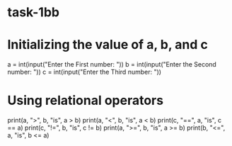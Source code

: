 # task-1bb
# Initializing the value of a, b, and c
a = int(input("Enter the First number: "))
b = int(input("Enter the Second number: "))
c = int(input("Enter the Third number: "))

# Using relational operators
print(a, ">", b, "is", a > b)
print(a, "<", b, "is", a < b)
print(c, "==", a, "is", c == a)
print(c, "!=", b, "is", c != b)
print(a, ">=", b, "is", a >= b)
print(b, "<=", a, "is", b <= a)

